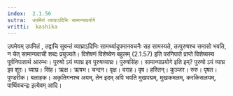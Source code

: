 ```yaml
---
index:  2.1.56
sutra:  उपमितं व्याघ्राऽदिभिः सामान्याप्रयोगे
vritti:  kashika 
---
```


उपमेयम् उपमितं , तद्वाचि सुबन्तं व्याघ्राऽदिभिः सामर्थ्यादुपमानवचनैः सह सामस्यते, तत्पुरुषश्च समासो भवति, न चेत् सामान्यवाची शब्दः प्रयुज्यते। विशेषणं विशेष्येण बहुलम् (2.1.57) इति परनिपाते प्राप्ते विशेष्यस्य पूर्वनिपातार्थ आरम्भः। पुरुषो ऽयं व्याघ्र इव पुरुषव्याघ्रः। पुरुषसिंहः। सामान्याप्रयोगे इति इम्? पुरुषो ऽयं व्याघ्र इव शूरः। व्याघ्र। सिंह। ऋक्ष। ऋषभ। चन्दन। वृक्ष। वराह। वृष। हस्तिन्। कुञ्जर। रुरु। पृषत। पुण्डरीक। बलाहक। अकृतिगनश्च अयम्, तेन इदम् अपि भवति मुखपद्मम्, मुखकमलम्, करकिसलयम्, पार्थिवचन्द्रः इत्येवम् आदि।

